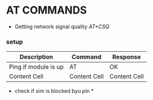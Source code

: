 # AT COMMANDS

- Getting network signal quality *AT+CSQ*

### setup

| Description                 | Command                        | Response                       |
|-------------                | -------------                  | -------------                  |
| Ping if module is up        | AT                  | OK                   |
| Content Cell                | Content Cell                   | Content Cell                   |

- check if sim is blocked byu pin *
